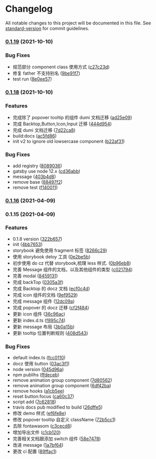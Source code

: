 # Changelog

All notable changes to this project will be documented in this file. See [standard-version](https://github.com/conventional-changelog/standard-version) for commit guidelines.

### [0.1.19](https://github.com/jgchenu/sun-react-ui/compare/v0.1.18...v0.1.19) (2021-10-10)

### Bug Fixes

- 规范部分 component class 使用方式 ([c27c23d](https://github.com/jgchenu/sun-react-ui/commit/c27c23d003ddb33b7cdaf3c51e22921d505dc743))
- 修复 father 不支持别名 ([9be91f7](https://github.com/jgchenu/sun-react-ui/commit/9be91f789ac3a78ae1ee616f7f61e3abacf95136))
- test run ([8e0ee57](https://github.com/jgchenu/sun-react-ui/commit/8e0ee57de711a3aabf3965780c0881bb8c0d212c))

### [0.1.18](https://github.com/jgchenu/sun-react-ui/compare/v0.1.17...v0.1.18) (2021-10-10)

### Features

- 完成除了 popover tooltip 的组件 dumi 文档迁移 ([ad25e09](https://github.com/jgchenu/sun-react-ui/commit/ad25e09196a80aedc6395e2e780d9f770c79fa7c))
- 完成 Backtop,Button,Icon,Input 迁移 ([444d954](https://github.com/jgchenu/sun-react-ui/commit/444d9544b3cfc3547c932741f947affc9d04ed8d))
- 完成 dumi 文档迁移 ([7d22ca8](https://github.com/jgchenu/sun-react-ui/commit/7d22ca8ae1fa0c750a76dae058dd4d28fc6d4e7a))
- build:docs ([ac5fd86](https://github.com/jgchenu/sun-react-ui/commit/ac5fd868fd4bfa1134d9c0b44874330eaad2cc57))
- init v2 to ignore old lowsercase component ([b22af31](https://github.com/jgchenu/sun-react-ui/commit/b22af3167abb7a234c3d77405c4b2a57b37c2b3a))

### Bug Fixes

- add registry ([8089036](https://github.com/jgchenu/sun-react-ui/commit/808903637edba1680e2bfd8d77fed566b5bfb420))
- gatsby use node 12.x ([cd36abb](https://github.com/jgchenu/sun-react-ui/commit/cd36abb0d1eddd7001a1fa92c96b542ab9aff205))
- message ([403b4d8](https://github.com/jgchenu/sun-react-ui/commit/403b4d8ef146bfc03b12c68132b7faed31ebee98))
- remove base ([88497f2](https://github.com/jgchenu/sun-react-ui/commit/88497f24bbfecaebd277367575aad47e09d50a2d))
- remove test ([f140011](https://github.com/jgchenu/sun-react-ui/commit/f140011fbe8766ef8918ef579d3bb4ac961a1743))

### [0.1.16](https://github.com/jgchenu/sun-react-ui/compare/v0.1.15...v0.1.16) (2021-04-09)

### 0.1.15 (2021-04-09)

### Features

- 0.1.8 version ([322b657](https://github.com/jgchenu/sun-react-ui/commit/322b6576fafbff48219de0a3c89d7efc9ff59aea))
- init ([4bb7653](https://github.com/jgchenu/sun-react-ui/commit/4bb765378aef0c489630a6467b6258f1155c2861))
- storybook 避免使用 fragment 标签 ([8266c29](https://github.com/jgchenu/sun-react-ui/commit/8266c2952a320e2b664d0281612ca6d1aa29c319))
- 使用 storybook deloy 工具 ([0e2be5b](https://github.com/jgchenu/sun-react-ui/commit/0e2be5bff95c12e93744fe638ac3c738c3077b3b))
- 初步使用 do cz 代替 storybook,梳理 less 样式. ([0b96eb8](https://github.com/jgchenu/sun-react-ui/commit/0b96eb846a18970930c14618d38392889faac75c))
- 完善 Message 组件的文档，以及其他组件的类型 ([c021794](https://github.com/jgchenu/sun-react-ui/commit/c0217946058984ffef2d28b21b802d29561a001a))
- 完善 modal ([8459131](https://github.com/jgchenu/sun-react-ui/commit/8459131da36536edde319c1452f76f94aa3b0ab1))
- 完成 backTop ([0305a3f](https://github.com/jgchenu/sun-react-ui/commit/0305a3fa24a8e6c6c0df71cbf81f681dfd4bdbac))
- 完成 Backtop 的 docz 文档 ([ecf0c4d](https://github.com/jgchenu/sun-react-ui/commit/ecf0c4d2c0808bd1fbe8178fa8cb078f55b4f3e1))
- 完成 icon 组件的文档 ([9ef9529](https://github.com/jgchenu/sun-react-ui/commit/9ef952910f398cf4563a0df9379cdcd05b0d9499))
- 完成 message 组件 ([12dc09a](https://github.com/jgchenu/sun-react-ui/commit/12dc09abc64154f5343f507f3338951c2c668fb8))
- 完成 popover 的 docz 迁移 ([cf2f484](https://github.com/jgchenu/sun-react-ui/commit/cf2f484d08b1d1076bdb9ff2d572509600c88daa))
- 更新 icon 组件 ([36c96ac](https://github.com/jgchenu/sun-react-ui/commit/36c96ac9e0478337fcef9152b12645e40bff13e8))
- 更新 index.d.ts ([f895c74](https://github.com/jgchenu/sun-react-ui/commit/f895c74b121fc9a1022a49d1f3c13443bc3fac0c))
- 更新 message 布局 ([3b0a15b](https://github.com/jgchenu/sun-react-ui/commit/3b0a15b259cb209bf3fa238c208c8c4f871545a1))
- 更新 tooltip 位置判断规则 ([408d543](https://github.com/jgchenu/sun-react-ui/commit/408d5434e6dee8e483f2f59895dc8abe4265acbe))

### Bug Fixes

- default index.ts ([fcc0110](https://github.com/jgchenu/sun-react-ui/commit/fcc0110df0a7b8c4d2366e156f9c8a6d1682c3d9))
- docz 使用 button ([03ac3f1](https://github.com/jgchenu/sun-react-ui/commit/03ac3f133f1b34cacaaf5ba63f0e76c695c83f46))
- node version ([045d96a](https://github.com/jgchenu/sun-react-ui/commit/045d96abc12c80c54d470ee201275d70667a5dc5))
- npm publihs ([ffdeceb](https://github.com/jgchenu/sun-react-ui/commit/ffdecebffb7e7c5432ad682714088c8642e0d7c7))
- remove animation group component ([7d80562](https://github.com/jgchenu/sun-react-ui/commit/7d8056243f5a61285787da066165e1013950c1e1))
- remove animation group component ([6df42ba](https://github.com/jgchenu/sun-react-ui/commit/6df42baab880ab9fbb1b0a6ca966df232c851ebe))
- remove hooks ([a1cb5ee](https://github.com/jgchenu/sun-react-ui/commit/a1cb5ee6b7261d65a73e755d31bc635df409ee24))
- reset button:focus ([ca60c37](https://github.com/jgchenu/sun-react-ui/commit/ca60c37a41268ce47af973916092bad51c0e3bac))
- script add ([7c62818](https://github.com/jgchenu/sun-react-ui/commit/7c62818237db4139d172ecadcbf7058e86871d57))
- travis docs pub modified to build ([26dffe5](https://github.com/jgchenu/sun-react-ui/commit/26dffe52326a318de91f8a65ace6f6290088654c))
- 修改 demo 样式 ([ef6fe8e](https://github.com/jgchenu/sun-react-ui/commit/ef6fe8e75c53e2a3484e63f8a0533af9557bebdd))
- 修改 popover tooltip 自定义 className ([72b5cc1](https://github.com/jgchenu/sun-react-ui/commit/72b5cc1f52076bd544df64cedd94f329e8264af0))
- 去除 fontawasom ([c3cecd8](https://github.com/jgchenu/sun-react-ui/commit/c3cecd84177152b110c39d604b080b92bc02ed4c))
- 增加导出文件 ([c1cb120](https://github.com/jgchenu/sun-react-ui/commit/c1cb1205028c95214e88624929c9692e525f9abb))
- 完善相关文档跟添加 switch 组件 ([58e7478](https://github.com/jgchenu/sun-react-ui/commit/58e7478721f85bc82bb93ed7640ace05956a1ac9))
- 改进 message ([1a7bf64](https://github.com/jgchenu/sun-react-ui/commit/1a7bf64b283c04bcf7bd440cc95312c63ed81f87))
- 更改 ci 配置 ([89ffac1](https://github.com/jgchenu/sun-react-ui/commit/89ffac1206a4a8de6c0aafe5c7d43a9e08c354f4))
